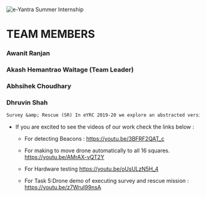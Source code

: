 ![e-Yantra Summer Internship](http://www.e-yantra.org/img/EyantraLogoLarge.png)


         
# TEAM MEMBERS 

### Awanit Ranjan
### Akash Hemantrao Waitage (Team Leader) 
### Abhsihek Choudhary 
### Dhruvin Shah 




```diff
Survey &amp; Rescue (SR) In eYRC 2019-20 we explore an abstracted version of this disaster scenario, using a micro-quadcopter which operates autonomously to perform search and rescue operations. In the process we learnt concepts in control systems(PID), image processing and algorithm development . The competition tasks were splitted into a series of mini - Tasks which helps to accomplish the above goal(survey and rescue ) of solving the problem using an autonomous quadcopter.
```


+ If you are excited to see the videos of our work check the links below : 

   + For detecting Beacons : https://youtu.be/3BFRF2QAT_c

   + For making to move drone automatically to all 16 squares.   https://youtu.be/AMrAX-vQT2Y

   + For Hardware testing   https://youtu.be/oUsULzN5H_4

   + For Task 5:Drone demo of executing survey and rescue mission :  https://youtu.be/z7WruI99nsA
